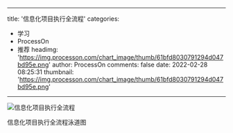 
---
title: '信息化项目执行全流程'
categories: 
 - 学习
 - ProcessOn
 - 推荐
headimg: 'https://img.processon.com/chart_image/thumb/61bfd8030791294d047bd95e.png'
author: ProcessOn
comments: false
date: 2022-02-28 08:25:31
thumbnail: 'https://img.processon.com/chart_image/thumb/61bfd8030791294d047bd95e.png'
---

<div>   
<img class="thumb" alt="信息化项目执行全流程" src="https://img.processon.com/chart_image/thumb/61bfd8030791294d047bd95e.png" referrerpolicy="no-referrer">
<p>信息化项目执行全流程泳道图</p>  
</div>
            